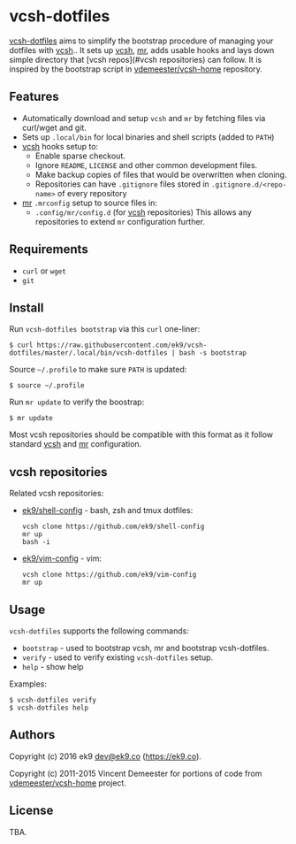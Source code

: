 vcsh-dotfiles
=============

[vcsh-dotfiles][0] aims to simplify the bootstrap procedure of managing your
dotfiles with [vcsh][1].. It sets up [vcsh][1], [mr][2], adds usable hooks and
lays down simple directory that [vcsh repos](#vcsh repositories) can follow.
It is inspired by the bootstrap script in [vdemeester/vcsh-home][3] repository.

## Features

- Automatically download and setup `vcsh` and `mr` by fetching files via
  curl/wget and git.
- Sets up `.local/bin` for local binaries and shell scripts (added to `PATH`)
- [vcsh][1] hooks setup to:
    - Enable sparse checkout.
    - Ignore `README`, `LICENSE` and other common development files.
    - Make backup copies of files that would be overwritten when cloning.
    - Repositories can have `.gitignore` files stored
      in `.gitignore.d/<repo-name>` of every repository
- [mr][2] `.mrconfig` setup to source files in:
    - `.config/mr/config.d` (for [vcsh][1] repositories)
  This allows any repositories to extend `mr` configuration further.

## Requirements

- `curl` or `wget`
- `git`

## Install

Run `vcsh-dotfiles bootstrap` via this `curl` one-liner:

    $ curl https://raw.githubusercontent.com/ek9/vcsh-dotfiles/master/.local/bin/vcsh-dotfiles | bash -s bootstrap

Source `~/.profile` to make sure `PATH` is updated:

    $ source ~/.profile

Run `mr update` to verify the boostrap:

    $ mr update

Most vcsh repositories should be compatible with this format as it follow
standard [vcsh][1] and [mr][2] configuration.

## vcsh repositories

Related vcsh repositories:

- [ek9/shell-config][10] - bash, zsh and tmux dotfiles:

      vcsh clone https://github.com/ek9/shell-config
      mr up
      bash -i

- [ek9/vim-config][11] - vim:

      vcsh clone https://github.com/ek9/vim-config
      mr up

## Usage

`vcsh-dotfiles` supports the following commands:

- `bootstrap` - used to bootstrap vcsh, mr and bootstrap vcsh-dotfiles.
- `verify` - used to verify existing `vcsh-dotfiles` setup.
- `help` - show help

Examples:

    $ vcsh-dotfiles verify
    $ vcsh-dotfiles help

## Authors

Copyright (c) 2016 ek9 <dev@ek9.co> (https://ek9.co).

Copyright (c) 2011-2015 Vincent Demeester for portions of code from
[vdemeester/vcsh-home][3] project.

## License

TBA.

[0]: https://github.com/ek9/vcsh-dotfiles
[1]: https://github.com/RichiH/vcsh
[2]: https://github.com/joeyh/myrepos
[3]: https://github.com/vdemeester/vcsh-home
[10]: https://github.com/ek9/shell-config
[11]: https://github.com/ek9/vim-config
